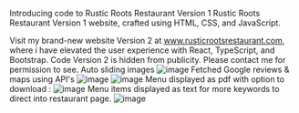 Introducing code to Rustic Roots Restaurant Version 1
Rustic Roots Restaurant Version 1 website, crafted using HTML, CSS, and JavaScript.

Visit my brand-new website Version 2 at www.rusticrootsrestaurant.com, where i have elevated the user experience with React, TypeScript, and Bootstrap.
Code Version 2 is hidden from publicity. Please contact me for permission to see.
Auto sliding images
![image](https://github.com/IvanLapickij/rusticroots/assets/116425938/a9905876-b07d-4659-bc0d-d6f7d0d5004a)
Fetched Google reviews & maps using API's
![image](https://github.com/IvanLapickij/rusticroots/assets/116425938/e669cc9a-a25f-4f97-b00e-a92f84d7cc11)
![image](https://github.com/IvanLapickij/rusticroots/assets/116425938/82629996-03c5-4da5-b616-f8ae708f328e)
Menu displayed as pdf with option to download :
![image](https://github.com/IvanLapickij/rusticroots/assets/116425938/441bc43c-737b-43ec-a1c0-7c29f529c48b)
Menu items displayed as text for more keywords to direct into restaurant page.
![image](https://github.com/IvanLapickij/rusticroots/assets/116425938/d5d9d69d-9455-4cc6-8dcc-2b3417bdb4b0)


